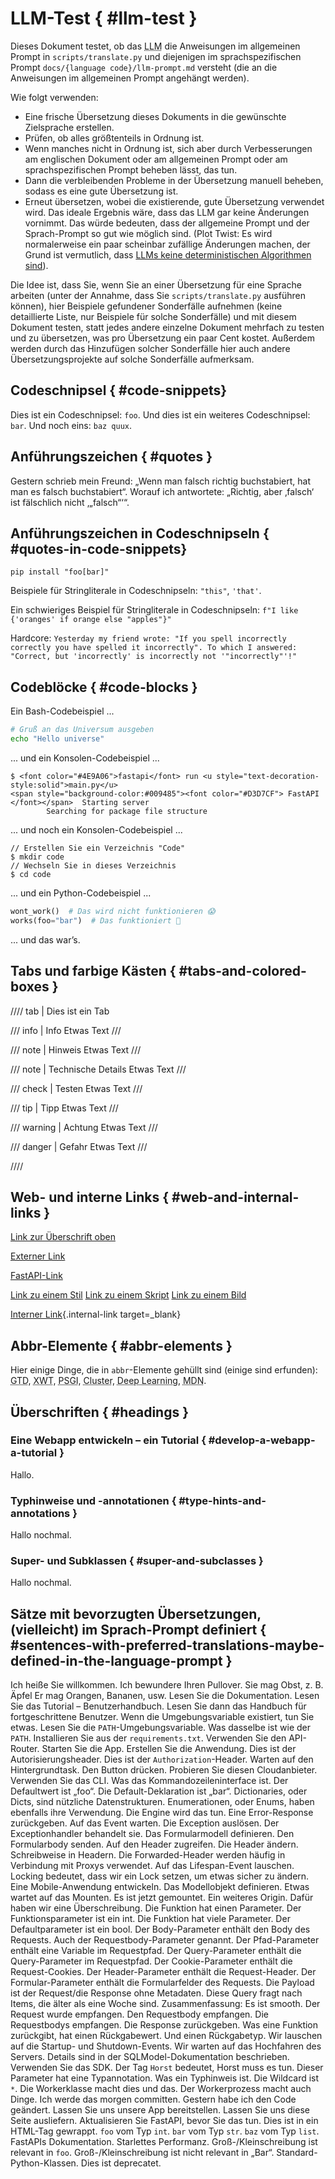 # LLM-Test { #llm-test }

Dieses Dokument testet, ob das <abbr title="Large Language Model – Großes Sprachmodell">LLM</abbr> die Anweisungen im allgemeinen Prompt in `scripts/translate.py` und diejenigen im sprachspezifischen Prompt `docs/{language code}/llm-prompt.md` versteht (die an die Anweisungen im allgemeinen Prompt angehängt werden).

Wie folgt verwenden:

* Eine frische Übersetzung dieses Dokuments in die gewünschte Zielsprache erstellen.
* Prüfen, ob alles größtenteils in Ordnung ist.
* Wenn manches nicht in Ordnung ist, sich aber durch Verbesserungen am englischen Dokument oder am allgemeinen Prompt oder am sprachspezifischen Prompt beheben lässt, das tun.
* Dann die verbleibenden Probleme in der Übersetzung manuell beheben, sodass es eine gute Übersetzung ist.
* Erneut übersetzen, wobei die existierende, gute Übersetzung verwendet wird. Das ideale Ergebnis wäre, dass das LLM gar keine Änderungen vornimmt. Das würde bedeuten, dass der allgemeine Prompt und der Sprach-Prompt so gut wie möglich sind. (Plot Twist: Es wird normalerweise ein paar scheinbar zufällige Änderungen machen, der Grund ist vermutlich, dass <a href="https://doublespeak.chat/#/handbook#deterministic-output" class="external-link" target="_blank">LLMs keine deterministischen Algorithmen sind</a>).

Die Idee ist, dass Sie, wenn Sie an einer Übersetzung für eine Sprache arbeiten (unter der Annahme, dass Sie `scripts/translate.py` ausführen können), hier Beispiele gefundener Sonderfälle aufnehmen (keine detaillierte Liste, nur Beispiele für solche Sonderfälle) und mit diesem Dokument testen, statt jedes andere einzelne Dokument mehrfach zu testen und zu übersetzen, was pro Übersetzung ein paar Cent kostet. Außerdem werden durch das Hinzufügen solcher Sonderfälle hier auch andere Übersetzungsprojekte auf solche Sonderfälle aufmerksam.

## Codeschnipsel { #code-snippets}

Dies ist ein Codeschnipsel: `foo`. Und dies ist ein weiteres Codeschnipsel: `bar`. Und noch eins: `baz quux`.

## Anführungszeichen { #quotes }

Gestern schrieb mein Freund: „Wenn man falsch richtig buchstabiert, hat man es falsch buchstabiert“. Worauf ich antwortete: „Richtig, aber ‚falsch‘ ist fälschlich nicht ‚„falsch“‘“.

## Anführungszeichen in Codeschnipseln { #quotes-in-code-snippets}

`pip install "foo[bar]"`

Beispiele für Stringliterale in Codeschnipseln: `"this"`, `'that'`.

Ein schwieriges Beispiel für Stringliterale in Codeschnipseln: `f"I like {'oranges' if orange else "apples"}"`

Hardcore: `Yesterday my friend wrote: "If you spell incorrectly correctly you have spelled it incorrectly". To which I answered: "Correct, but 'incorrectly' is incorrectly not '"incorrectly"'!"`

## Codeblöcke { #code-blocks }

Ein Bash-Codebeispiel ...

```bash
# Gruß an das Universum ausgeben
echo "Hello universe"
```

... und ein Konsolen-Codebeispiel ...

```console
$ <font color="#4E9A06">fastapi</font> run <u style="text-decoration-style:solid">main.py</u>
<span style="background-color:#009485"><font color="#D3D7CF"> FastAPI </font></span>  Starting server
        Searching for package file structure
```

... und noch ein Konsolen-Codebeispiel ...

```console
// Erstellen Sie ein Verzeichnis "Code"
$ mkdir code
// Wechseln Sie in dieses Verzeichnis
$ cd code
```

... und ein Python-Codebeispiel ...

```Python
wont_work()  # Das wird nicht funktionieren 😱
works(foo="bar")  # Das funktioniert 🎉
```

... und das war’s.

## Tabs und farbige Kästen { #tabs-and-colored-boxes }

//// tab | Dies ist ein Tab

/// info | Info
Etwas Text
///

/// note | Hinweis
Etwas Text
///

/// note | Technische Details
Etwas Text
///

/// check | Testen
Etwas Text
///

/// tip | Tipp
Etwas Text
///

/// warning | Achtung
Etwas Text
///

/// danger | Gefahr
Etwas Text
///

////

## Web- und interne Links { #web-and-internal-links }

[Link zur Überschrift oben](#code-snippets)

<a href="https://sqlmodel.tiangolo.com/" class="external-link" target="_blank">Externer Link</a>

<a href="https://fastapi.tiangolo.com/de/the/link/#target" class="external-link" target="_blank">FastAPI-Link</a>

<a href="https://fastapi.tiangolo.com/css/styles.css" class="external-link" target="_blank">Link zu einem Stil</a>
<a href="https://fastapi.tiangolo.com/js/logic.js" class="external-link" target="_blank">Link zu einem Skript</a>
<a href="https://fastapi.tiangolo.com/img/foo.jpg" class="external-link" target="_blank">Link zu einem Bild</a>

[Interner Link](foo.md#bar){.internal-link target=_blank}

## Abbr-Elemente { #abbr-elements }

Hier einige Dinge, die in `abbr`-Elemente gehüllt sind (einige sind erfunden): <abbr title="Getting Things Done – Dinge erledigt bekommen">GTD</abbr>, <abbr title="XML-Web-Token">XWT</abbr>, <abbr title="Paralleles Server-Gateway-Interface">PSGI</abbr>, <abbr title="Eine Gruppe von Maschinen, die so konfiguriert sind, dass sie verbunden sind und in irgendeiner Weise zusammenarbeiten.">Cluster</abbr>, <abbr title="Eine Methode des maschinellen Lernens, die künstliche neuronale Netze mit zahlreichen verdeckten Schichten zwischen Eingabe- und Ausgabeschichten verwendet und dabei eine umfassende interne Struktur entwickelt">Deep Learning</abbr>, <abbr title="Mozilla Developer Network – Mozilla-Entwicklernetzwerk: Dokumentation für Entwickler, geschrieben von den Firefox-Leuten">MDN</abbr>.

## Überschriften { #headings }

### Eine Webapp entwickeln – ein Tutorial { #develop-a-webapp-a-tutorial }

Hallo.

### Typhinweise und -annotationen { #type-hints-and-annotations }

Hallo nochmal.

### Super- und Subklassen { #super-and-subclasses }

Hallo nochmal.

## Sätze mit bevorzugten Übersetzungen, (vielleicht) im Sprach-Prompt definiert { #sentences-with-preferred-translations-maybe-defined-in-the-language-prompt }

Ich heiße Sie willkommen.
Ich bewundere Ihren Pullover.
Sie mag Obst, z. B. Äpfel
Er mag Orangen, Bananen, usw.
Lesen Sie die Dokumentation.
Lesen Sie das Tutorial – Benutzerhandbuch.
Lesen Sie dann das Handbuch für fortgeschrittene Benutzer.
Wenn die Umgebungsvariable existiert, tun Sie etwas.
Lesen Sie die `PATH`-Umgebungsvariable.
Was dasselbe ist wie der `PATH`.
Installieren Sie aus der `requirements.txt`.
Verwenden Sie den API-Router.
Starten Sie die App.
Erstellen Sie die Anwendung.
Dies ist der Autorisierungsheader.
Dies ist der `Authorization`-Header.
Warten auf den Hintergrundtask.
Den Button drücken.
Probieren Sie diesen Cloudanbieter.
Verwenden Sie das CLI.
Was das Kommandozeileninterface ist.
Der Defaultwert ist „foo“.
Die Default-Deklaration ist „bar“.
Dictionaries, oder Dicts, sind nützliche Datenstrukturen.
Enumerationen, oder Enums, haben ebenfalls ihre Verwendung.
Die Engine wird das tun.
Eine Error-Response zurückgeben.
Auf das Event warten.
Die Exception auslösen.
Der Exceptionhandler behandelt sie.
Das Formularmodell definieren.
Den Formularbody senden.
Auf den Header zugreifen.
Die Header ändern.
Schreibweise in Headern.
Die Forwarded-Header werden häufig in Verbindung mit Proxys verwendet.
Auf das Lifespan-Event lauschen.
Locking bedeutet, dass wir ein Lock setzen, um etwas sicher zu ändern.
Eine Mobile-Anwendung entwickeln.
Das Modellobjekt definieren.
Etwas wartet auf das Mounten.
Es ist jetzt gemountet.
Ein weiteres Origin.
Dafür haben wir eine Überschreibung.
Die Funktion hat einen Parameter.
Der Funktionsparameter ist ein int.
Die Funktion hat viele Parameter.
Der Defaultparameter ist ein bool.
Der Body-Parameter enthält den Body des Requests.
Auch der Requestbody-Parameter genannt.
Der Pfad-Parameter enthält eine Variable im Requestpfad.
Der Query-Parameter enthält die Query-Parameter im Requestpfad.
Der Cookie-Parameter enthält die Request-Cookies.
Der Header-Parameter enthält die Request-Header.
Der Formular-Parameter enthält die Formularfelder des Requests.
Die Payload ist der Request/die Response ohne Metadaten.
Diese Query fragt nach Items, die älter als eine Woche sind.
Zusammenfassung: Es ist smooth.
Der Request wurde empfangen.
Den Requestbody empfangen.
Die Requestbodys empfangen.
Die Response zurückgeben.
Was eine Funktion zurückgibt, hat einen Rückgabewert.
Und einen Rückgabetyp.
Wir lauschen auf die Startup- und Shutdown-Events.
Wir warten auf das Hochfahren des Servers.
Details sind in der SQLModel-Dokumentation beschrieben.
Verwenden Sie das SDK.
Der Tag `Horst` bedeutet, Horst muss es tun.
Dieser Parameter hat eine Typannotation.
Was ein Typhinweis ist.
Die Wildcard ist `*`.
Die Workerklasse macht dies und das.
Der Workerprozess macht auch Dinge.
Ich werde das morgen committen.
Gestern habe ich den Code geändert.
Lassen Sie uns unsere App bereitstellen.
Lassen Sie uns diese Seite ausliefern.
Aktualisieren Sie FastAPI, bevor Sie das tun.
Dies ist in ein HTML-Tag gewrappt.
`foo` vom Typ `int`.
`bar` vom Typ `str`.
`baz` vom Typ `list`.
FastAPIs Dokumentation.
Starlettes Performanz.
Groß-/Klein­schrei­bung ist relevant in `foo`.
Groß-/Klein­schrei­bung ist nicht relevant in „Bar“.
Standard-Python-Klassen.
Dies ist deprecatet.
